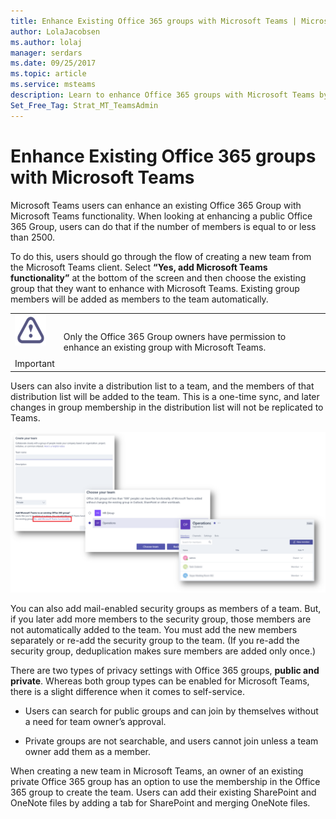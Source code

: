 ```yaml
---
title: Enhance Existing Office 365 groups with Microsoft Teams | Microsoft Support
author: LolaJacobsen
ms.author: lolaj
manager: serdars
ms.date: 09/25/2017
ms.topic: article
ms.service: msteams
description: Learn to enhance Office 365 groups with Microsoft Teams by inviting a ditribution list to a team, add mail-enabled security groups, and more.
Set_Free_Tag: Strat_MT_TeamsAdmin
---
```


Enhance Existing Office 365 groups with Microsoft Teams
=======================================================

Microsoft Teams users can enhance an existing Office 365 Group with Microsoft Teams functionality. When looking at enhancing a public Office 365 Group, users can do that if the number of members is equal to or less than 2500.

To do this, users should go through the flow of creating a new team from the Microsoft Teams client. Select **“Yes, add Microsoft Teams functionality”** at the bottom of the screen and then choose the existing group that they want to enhance with Microsoft Teams. Existing group members will be added as members to the team automatically.


|  |  |
|---------|---------|
|![Important icon.](media/Enhance_Existing_Office_365_groups_with_Microsoft_Teams_image1.png)<br></br>Important     |Only the Office 365 Group owners have permission to enhance an existing group with Microsoft Teams.         |

Users can also invite a distribution list to a team, and the members of that distribution list will be added to the team. This is a one-time sync, and later changes in group membership in the distribution list will not be replicated to Teams. 

![Screenshots in a sequence show the invitation of a distribution list and its members to a team.](media/Enhance_Existing_Office_365_groups_with_Microsoft_Teams_image2.png)

You can also add mail-enabled security groups as members of a team. But, if you later add more members to the security group, those members are not automatically added to the team. You must add the new members separately or re-add the security group to the team. (If you re-add the security group, deduplication makes sure members are added only once.)

There are two types of privacy settings with Office 365 groups, **public and private**. Whereas both group types can be enabled for Microsoft Teams, there is a slight difference when it comes to self-service.

-   Users can search for public groups and can join by themselves without a need for team owner’s approval.

-   Private groups are not searchable, and users cannot join unless a team owner add them as a member.

When creating a new team in Microsoft Teams, an owner of an existing private Office 365 group has an option to use the membership in the Office 365 group to create the team. Users can add their existing SharePoint and OneNote files by adding a tab for SharePoint and merging OneNote files.
